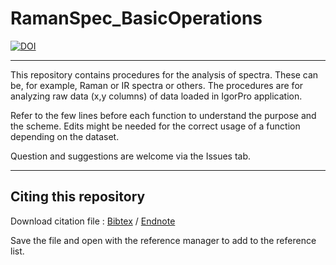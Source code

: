 # RamanSpec_BasicOperations

[![DOI](https://zenodo.org/badge/50757391.svg)](https://zenodo.org/badge/latestdoi/50757391)

***

This repository contains procedures for the analysis of spectra. These can be, for example, Raman or IR spectra or others. The procedures are for analyzing raw data (x,y columns) of data loaded in IgorPro application.

Refer to the few lines before each function to understand the purpose and the scheme. Edits might be needed for the correct usage of a function depending on the dataset.

Question and suggestions are welcome via the Issues tab.

***

## Citing this repository

Download citation file : [Bibtex](https://raw.githubusercontent.com/ankit7540/RamanSpec_BasicOperations/master/citation/RamanOps.bib) / [Endnote](https://raw.githubusercontent.com/ankit7540/RamanSpec_BasicOperations/master/citation/RamanOps.RIS)


Save the file and open with the reference manager to add to the reference list.
